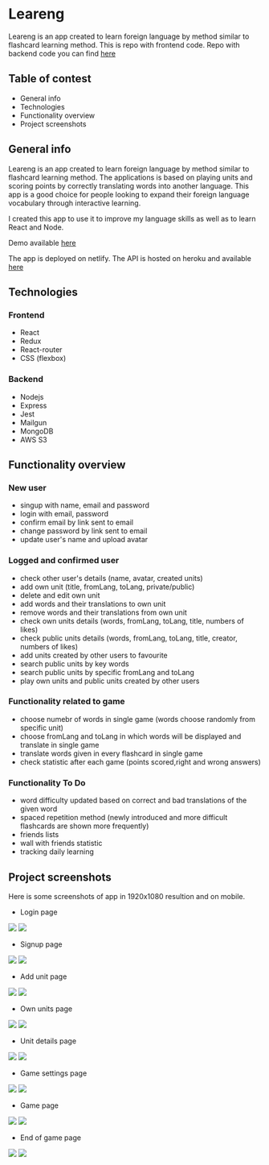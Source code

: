 # Leareng

Leareng is an app created to learn foreign language by method similar to flashcard learning method.
This is repo with frontend code. Repo with backend code you can find [here](https://github.com/talcia/leareng-backend)

## Table of contest

-   General info
-   Technologies
-   Functionality overview
-   Project screenshots

## General info

Leareng is an app created to learn foreign language by method similar to flashcard learning method. The applications is based on playing units and scoring points by correctly translating words into another language. This app is a good choice for people looking to expand their foreign language vocabulary through interactive learning.

I created this app to use it to improve my language skills as well as to learn React and Node.

Demo available [here](https://leareng.netlify.app/)

The app is deployed on netlify. The API is hosted on heroku and available [here](https://leareng.herokuapp.com/)

## Technologies

### Frontend

-   React
-   Redux
-   React-router
-   CSS (flexbox)

### Backend

-   Nodejs
-   Express
-   Jest
-   Mailgun
-   MongoDB
-   AWS S3

## Functionality overview

### New user

-   singup with name, email and password
-   login with email, password
-   confirm email by link sent to email
-   change password by link sent to email
-   update user's name and upload avatar

### Logged and confirmed user

-   check other user's details (name, avatar, created units)
-   add own unit (title, fromLang, toLang, private/public)
-   delete and edit own unit
-   add words and their translations to own unit
-   remove words and their translations from own unit
-   check own units details (words, fromLang, toLang, title, numbers of likes)
-   check public units details (words, fromLang, toLang, title, creator, numbers of likes)
-   add units created by other users to favourite
-   search public units by key words
-   search public units by specific fromLang and toLang
-   play own units and public units created by other users

### Functionality related to game

-   choose numebr of words in single game (words choose randomly from specific unit)
-   choose fromLang and toLang in which words will be displayed and translate in single game
-   translate words given in every flashcard in single game
-   check statistic after each game (points scored,right and wrong answers)

### Functionality To Do

-   word difficulty updated based on correct and bad translations of the given word
-   spaced repetition method (newly introduced and more difficult flashcards are shown more frequently)
-   friends lists
-   wall with friends statistic
-   tracking daily learning

## Project screenshots

Here is some screenshots of app in 1920x1080 resultion and on mobile.

-   Login page
<p float="left">
  <img src="./screens/login_ekran.png" />
  <img src="./screens/login_mobile.png" />
</p>

-   Signup page
<p float="left">
  <img src="./screens/signup_ekran.png" />
  <img src="./screens/signup_mobile.png" />
</p>

-   Add unit page
<p float="left">
  <img src="./screens/addUnit_ekran.png" />
  <img src="./screens/addUnit_mobile.png" />
</p>

-   Own units page
<p float="left">
  <img src="./screens/ownUnits_ekran.png" />
  <img src="./screens/ownUnits_mobile.png" />
</p>

-   Unit details page
<p float="left">
  <img src="./screens/unitDetails_ekran.png" />
  <img src="./screens/unitDetails_mobile.png" />
</p>

-   Game settings page
<p float="left">
  <img src="./screens/gameSettings_ekran.png" />
  <img src="./screens/gameSettings_mobile.png" />
</p>

-   Game page
<p float="left">
  <img src="./screens/game_ekran.png" />
  <img src="./screens/game_mobile.png" />
</p>

-   End of game page
<p float="left">
  <img src="./screens/gameEnd_ekran.png" />
  <img src="./screens/gameEnd_mobile.png" />
</p>
